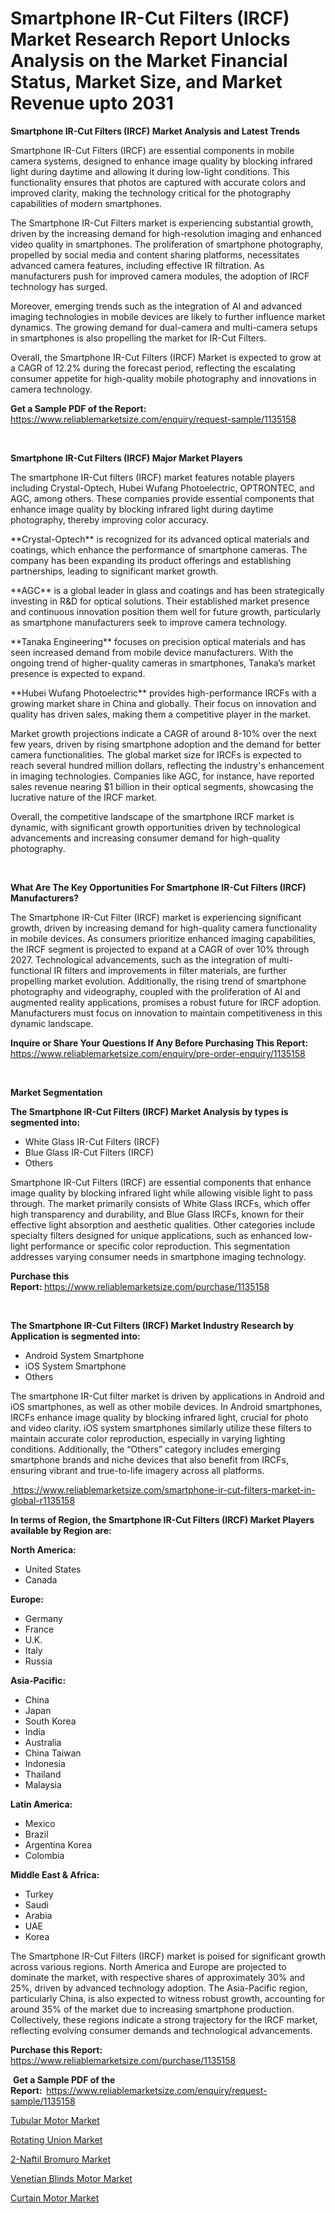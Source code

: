 <p><h1>Smartphone IR-Cut Filters (IRCF) Market Research Report Unlocks Analysis on the Market Financial Status, Market Size, and Market Revenue upto 2031</h1></p><p><strong>Smartphone IR-Cut Filters (IRCF) Market Analysis and Latest Trends</strong></p>
<p><p>Smartphone IR-Cut Filters (IRCF) are essential components in mobile camera systems, designed to enhance image quality by blocking infrared light during daytime and allowing it during low-light conditions. This functionality ensures that photos are captured with accurate colors and improved clarity, making the technology critical for the photography capabilities of modern smartphones.</p><p>The Smartphone IR-Cut Filters market is experiencing substantial growth, driven by the increasing demand for high-resolution imaging and enhanced video quality in smartphones. The proliferation of smartphone photography, propelled by social media and content sharing platforms, necessitates advanced camera features, including effective IR filtration. As manufacturers push for improved camera modules, the adoption of IRCF technology has surged.</p><p>Moreover, emerging trends such as the integration of AI and advanced imaging technologies in mobile devices are likely to further influence market dynamics. The growing demand for dual-camera and multi-camera setups in smartphones is also propelling the market for IR-Cut Filters.</p><p>Overall, the Smartphone IR-Cut Filters (IRCF) Market is expected to grow at a CAGR of 12.2% during the forecast period, reflecting the escalating consumer appetite for high-quality mobile photography and innovations in camera technology.</p></p>
<p><strong>Get a Sample PDF of the Report:&nbsp;</strong> <a href="https://www.reliablemarketsize.com/enquiry/request-sample/1135158?utm_campaign=973&utm_medium=2&utm_source=Github&utm_content=ia&utm_term=20122024&utm_id=smartphone-ir-cut-filters-ircf">https://www.reliablemarketsize.com/enquiry/request-sample/1135158</a></p>
<p>&nbsp;</p>
<p><strong>Smartphone IR-Cut Filters (IRCF) Major Market Players</strong></p>
<p><p>The smartphone IR-Cut filters (IRCF) market features notable players including Crystal-Optech, Hubei Wufang Photoelectric, OPTRONTEC, and AGC, among others. These companies provide essential components that enhance image quality by blocking infrared light during daytime photography, thereby improving color accuracy.</p><p>**Crystal-Optech** is recognized for its advanced optical materials and coatings, which enhance the performance of smartphone cameras. The company has been expanding its product offerings and establishing partnerships, leading to significant market growth. </p><p>**AGC** is a global leader in glass and coatings and has been strategically investing in R&D for optical solutions. Their established market presence and continuous innovation position them well for future growth, particularly as smartphone manufacturers seek to improve camera technology.</p><p>**Tanaka Engineering** focuses on precision optical materials and has seen increased demand from mobile device manufacturers. With the ongoing trend of higher-quality cameras in smartphones, Tanaka’s market presence is expected to expand.</p><p>**Hubei Wufang Photoelectric** provides high-performance IRCFs with a growing market share in China and globally. Their focus on innovation and quality has driven sales, making them a competitive player in the market.</p><p>Market growth projections indicate a CAGR of around 8-10% over the next few years, driven by rising smartphone adoption and the demand for better camera functionalities. The global market size for IRCFs is expected to reach several hundred million dollars, reflecting the industry's enhancement in imaging technologies. Companies like AGC, for instance, have reported sales revenue nearing $1 billion in their optical segments, showcasing the lucrative nature of the IRCF market. </p><p>Overall, the competitive landscape of the smartphone IRCF market is dynamic, with significant growth opportunities driven by technological advancements and increasing consumer demand for high-quality photography.</p></p>
<p>&nbsp;</p>
<p><strong>What Are The Key Opportunities For Smartphone IR-Cut Filters (IRCF) Manufacturers?</strong></p>
<p><p>The Smartphone IR-Cut Filter (IRCF) market is experiencing significant growth, driven by increasing demand for high-quality camera functionality in mobile devices. As consumers prioritize enhanced imaging capabilities, the IRCF segment is projected to expand at a CAGR of over 10% through 2027. Technological advancements, such as the integration of multi-functional IR filters and improvements in filter materials, are further propelling market evolution. Additionally, the rising trend of smartphone photography and videography, coupled with the proliferation of AI and augmented reality applications, promises a robust future for IRCF adoption. Manufacturers must focus on innovation to maintain competitiveness in this dynamic landscape.</p></p>
<p><strong>Inquire or Share Your Questions If Any Before Purchasing This Report:</strong> <a href="https://www.reliablemarketsize.com/enquiry/pre-order-enquiry/1135158?utm_campaign=973&utm_medium=2&utm_source=Github&utm_content=ia&utm_term=20122024&utm_id=smartphone-ir-cut-filters-ircf">https://www.reliablemarketsize.com/enquiry/pre-order-enquiry/1135158</a></p>
<p>&nbsp;</p>
<p><strong>Market Segmentation</strong></p>
<p><strong>The Smartphone IR-Cut Filters (IRCF) Market Analysis by types is segmented into:</strong></p>
<p><ul><li>White Glass IR-Cut Filters (IRCF)</li><li>Blue Glass IR-Cut Filters (IRCF)</li><li>Others</li></ul></p>
<p><p>Smartphone IR-Cut Filters (IRCF) are essential components that enhance image quality by blocking infrared light while allowing visible light to pass through. The market primarily consists of White Glass IRCFs, which offer high transparency and durability, and Blue Glass IRCFs, known for their effective light absorption and aesthetic qualities. Other categories include specialty filters designed for unique applications, such as enhanced low-light performance or specific color reproduction. This segmentation addresses varying consumer needs in smartphone imaging technology.</p></p>
<p><strong>Purchase this Report:&nbsp;</strong><a href="https://www.reliablemarketsize.com/purchase/1135158?utm_campaign=973&utm_medium=2&utm_source=Github&utm_content=ia&utm_term=20122024&utm_id=smartphone-ir-cut-filters-ircf">https://www.reliablemarketsize.com/purchase/1135158</a></p>
<p>&nbsp;</p>
<p><strong>The Smartphone IR-Cut Filters (IRCF) Market Industry Research by Application is segmented into:</strong></p>
<p><ul><li>Android System Smartphone</li><li>iOS System Smartphone</li><li>Others</li></ul></p>
<p><p>The smartphone IR-Cut filter market is driven by applications in Android and iOS smartphones, as well as other mobile devices. In Android smartphones, IRCFs enhance image quality by blocking infrared light, crucial for photo and video clarity. iOS system smartphones similarly utilize these filters to maintain accurate color reproduction, especially in varying lighting conditions. Additionally, the “Others” category includes emerging smartphone brands and niche devices that also benefit from IRCFs, ensuring vibrant and true-to-life imagery across all platforms.</p></p>
<p><a href="https://www.reliablemarketsize.com/smartphone-ir-cut-filters-market-in-global-r1135158?utm_campaign=973&utm_medium=2&utm_source=Github&utm_content=ia&utm_term=20122024&utm_id=smartphone-ir-cut-filters-ircf">&nbsp;https://www.reliablemarketsize.com/smartphone-ir-cut-filters-market-in-global-r1135158</a></p>
<p><strong>In terms of Region, the Smartphone IR-Cut Filters (IRCF) Market Players available by Region are:</strong></p>
<p>
    <p> <strong> North America: </strong>
        <ul>
            <li>United States</li>
            <li>Canada</li>
        </ul>
        </p> 
    <p> <strong> Europe: </strong>
        <ul>
            <li>Germany</li>
            <li>France</li>
            <li>U.K.</li>
            <li>Italy</li>
            <li>Russia</li>
        </ul>
        </p> 
    <p> <strong> Asia-Pacific: </strong>
        <ul>
            <li>China</li>
            <li>Japan</li>
            <li>South Korea</li>
            <li>India</li>
            <li>Australia</li>
            <li>China Taiwan</li>
            <li>Indonesia</li>
            <li>Thailand</li>
            <li>Malaysia</li>
        </ul>
        </p> 
    <p> <strong> Latin America: </strong>
        <ul>
            <li>Mexico</li>
            <li>Brazil</li>
            <li>Argentina Korea</li>
            <li>Colombia</li>
        </ul>
        </p> 
    <p> <strong> Middle East & Africa: </strong>
        <ul>
            <li>Turkey</li>
            <li>Saudi</li>
            <li>Arabia</li>
            <li>UAE</li>
            <li>Korea</li>
        </ul>
    </p>
    </p>
<p><p>The Smartphone IR-Cut Filters (IRCF) market is poised for significant growth across various regions. North America and Europe are projected to dominate the market, with respective shares of approximately 30% and 25%, driven by advanced technology adoption. The Asia-Pacific region, particularly China, is also expected to witness robust growth, accounting for around 35% of the market due to increasing smartphone production. Collectively, these regions indicate a strong trajectory for the IRCF market, reflecting evolving consumer demands and technological advancements.</p></p>
<p><strong>Purchase this Report: </strong><a href="https://www.reliablemarketsize.com/purchase/1135158?utm_campaign=973&utm_medium=2&utm_source=Github&utm_content=ia&utm_term=20122024&utm_id=smartphone-ir-cut-filters-ircf">https://www.reliablemarketsize.com/purchase/1135158</a></p>
<p>&nbsp;<strong>Get a Sample PDF of the Report:&nbsp;&nbsp;</strong><a href="https://www.reliablemarketsize.com/enquiry/request-sample/1135158?utm_campaign=973&utm_medium=2&utm_source=Github&utm_content=ia&utm_term=20122024&utm_id=smartphone-ir-cut-filters-ircf">https://www.reliablemarketsize.com/enquiry/request-sample/1135158</a></p>
<p><strong></strong></p>
<p><p><a href="https://www.linkedin.com/pulse/unlocking-insights-tubular-motor-market-2024-2031-111-cagr-koncepti-hyale?utm_campaign=973&utm_medium=2&utm_source=Github&utm_content=ia&utm_term=20122024&utm_id=smartphone-ir-cut-filters-ircf">Tubular Motor Market</a></p><p><a href="https://www.linkedin.com/pulse/rotating-union-market-overview-2024-2031-projected-119-cagr-growth-mbloe?utm_campaign=973&utm_medium=2&utm_source=Github&utm_content=ia&utm_term=20122024&utm_id=smartphone-ir-cut-filters-ircf">Rotating Union Market</a></p><p><a href="https://github.com/castoriffic/Market-Research-Report-List-5/blob/main/2-naftil-bromuro-market.md?utm_campaign=973&utm_medium=2&utm_source=Github&utm_content=ia&utm_term=20122024&utm_id=smartphone-ir-cut-filters-ircf">2-Naftil Bromuro Market</a></p><p><a href="https://www.linkedin.com/pulse/comprehensive-analysis-venetian-blinds-motor-market-key-player-neb6e?utm_campaign=973&utm_medium=2&utm_source=Github&utm_content=ia&utm_term=20122024&utm_id=smartphone-ir-cut-filters-ircf">Venetian Blinds Motor Market</a></p><p><a href="https://www.linkedin.com/pulse/comprehensive-analysis-curtain-motor-market-size-expected-cagr-ivave?utm_campaign=973&utm_medium=2&utm_source=Github&utm_content=ia&utm_term=20122024&utm_id=smartphone-ir-cut-filters-ircf">Curtain Motor Market</a></p></p>